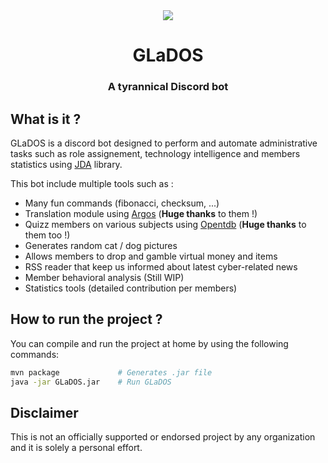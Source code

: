 <div align="center">
    <img src="https://static.aze.sh/GLaDOS.png"/>
    <h1>GLaDOS</h1>
    <h3>A tyrannical Discord bot</h3>
</div>

## What is it ?

GLaDOS is a discord bot designed to perform and automate administrative tasks such as role assignement, technology intelligence and members statistics using [JDA](https://github.com/discord-jda/JDA) library.

This bot include multiple tools such as :
* Many fun commands (fibonacci, checksum, ...)
* Translation module using [Argos](https://www.argosopentech.com/) (**Huge thanks** to them !)
* Quizz members on various subjects using [Opentdb](https://opentdb.com/) (**Huge thanks** to them too !)
* Generates random cat / dog pictures
* Allows members to drop and gamble virtual money and items
* RSS reader that keep us informed about latest cyber-related news
* Member behavioral analysis (Still WIP)
* Statistics tools (detailed contribution per members)

## How to run the project ?
You can compile and run the project at home by using the following commands:
```sh
mvn package             # Generates .jar file
java -jar GLaDOS.jar    # Run GLaDOS
```

## Disclaimer
This is not an officially supported or endorsed project by any organization and it is solely a personal effort.